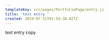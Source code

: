 ```yaml
---
templateKey: src/pages/PortfolioPage/entry.js
title: 'test entry '
created: 2019-07-31T01:54:38.827Z
---
```

test entry copy
